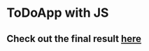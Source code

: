 <h1>ToDoApp with JS</h1>

<h2> Check out the final result <a href=" https://axelcola.github.io/StickyNotesProyectJs/">here</a></h2>


<!-- Funciones C2 -->

<!-- • Como usuario, puedo crear un nuevo Post it. -->

<!-- • Como usuario, puedo ver todas las Publicaciones en el espacio de trabajo. -->

<!-- • Como usuario, puedo editar una publicación. -->

<!-- • Como usuario, puedo ver la hora de la última edición. -->

<!-- • Como usuario, puedo mover una publicación a la papelera. -->

<!-- • Como usuario, puedo abrir la papelera para ver todas las Publicaciones que se han movido allí. -->

<!-- • Como usuario, puedo mover una publicación de la papelera al espacio de trabajo. -->

<!--• Como usuario, puedo eliminar permanentemente todas las Publicaciones en la papelera. -->

<!-- • Como usuario, puedo ver si la papelera tiene Publicaciones mirando el icono de papelera. -->

<!-- • Como usuario, todas las publicaciones en el espacio de trabajo y la papelera se guardan en LocalStorage. -->

<!-- • Como usuario, puedo elegir diferentes colores para cada nota. -->

<!-- • Como usuario, puedo editar los colores de cada nota. -->
